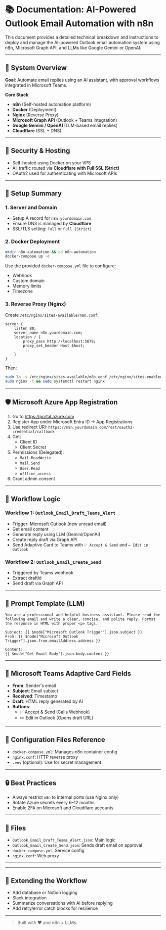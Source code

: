 # 📚 Documentation: AI-Powered Outlook Email Automation with n8n

This document provides a detailed technical breakdown and instructions to deploy and manage the AI-powered Outlook email automation system using n8n, Microsoft Graph API, and LLMs like Google Gemini or OpenAI.

---

## 🔧 System Overview

**Goal**: Automate email replies using an AI assistant, with approval workflows integrated in Microsoft Teams.

**Core Stack**:
- **n8n** (Self-hosted automation platform)
- **Docker** (Deployment)
- **Nginx** (Reverse Proxy)
- **Microsoft Graph API** (Outlook + Teams integration)
- **Google Gemini / OpenAI** (LLM-based email replies)
- **Cloudflare** (SSL + DNS)

---

## 🔐 Security & Hosting

- Self-hosted using Docker on your VPS
- All traffic routed via **Cloudflare with Full SSL (Strict)**
- OAuth2 used for authenticating with Microsoft APIs

---

## 📝 Setup Summary

### 1. Server and Domain
- Setup A record for `n8n.yourdomain.com`
- Ensure DNS is managed by **Cloudflare**
- SSL/TLS setting: `Full` or `Full (Strict)`

### 2. Docker Deployment
```bash
mkdir n8n-automation && cd n8n-automation
docker-compose up -d
```

Use the provided `docker-compose.yml` file to configure:
- Webhook
- Custom domain
- Memory limits
- Timezone

### 3. Reverse Proxy (Nginx)
Create `/etc/nginx/sites-available/n8n.conf`:
```nginx
server {
    listen 80;
    server_name n8n.yourdomain.com;
    location / {
        proxy_pass http://localhost:5678;
        proxy_set_header Host $host;
        ...
    }
}
```
Then:
```bash
sudo ln -s /etc/nginx/sites-available/n8n.conf /etc/nginx/sites-enabled/
sudo nginx -t && sudo systemctl restart nginx
```

---

## 🛡 Microsoft Azure App Registration

1. Go to https://portal.azure.com
2. Register App under Microsoft Entra ID → App Registrations
3. Use redirect URI: `https://n8n.yourdomain.com/rest/oauth2-credential/callback`
4. Get:
   - Client ID
   - Client Secret
5. Permissions (Delegated):
   - `Mail.ReadWrite`
   - `Mail.Send`
   - `User.Read`
   - `offline_access`
6. Grant admin consent

---

## 🔁 Workflow Logic

### Workflow 1: `Outlook_Email_Draft_Teams_Alert`
- Trigger: Microsoft Outlook (new unread email)
- Get email content
- Generate reply using LLM (Gemini/OpenAI)
- Create reply draft via Graph API
- Send Adaptive Card to Teams with `✅ Accept & Send` and `✏️ Edit in Outlook`

### Workflow 2: `Outlook_Email_Create_Send`
- Triggered by Teams webhook
- Extract draftId
- Send draft via Graph API

---

## 🧠 Prompt Template (LLM)
```text
You are a professional and helpful business assistant. Please read the following email and write a clear, concise, and polite reply. Format the response in HTML with proper <p> tags.

Subject: {{ $node["Microsoft Outlook Trigger"].json.subject }}
From: {{ $node["Microsoft Outlook Trigger"].json.from.emailAddress.address }}

Content:
{{ $node["Get Email Body"].json.body.content }}
```

---

## 💬 Microsoft Teams Adaptive Card Fields
- **From**: Sender's email
- **Subject**: Email subject
- **Received**: Timestamp
- **Draft**: HTML reply generated by AI
- **Buttons**:
  - ✅ Accept & Send (Calls Webhook)
  - ✏️ Edit in Outlook (Opens draft URL)

---

## 🔧 Configuration Files Reference
- `docker-compose.yml`: Manages n8n container config
- `nginx.conf`: HTTP reverse proxy
- `.env` (optional): Use for secret management

---

## 🔒 Best Practices
- Always restrict `n8n` to internal ports (use Nginx only)
- Rotate Azure secrets every 6–12 months
- Enable 2FA on Microsoft and Cloudflare accounts

---

## 📎 Files
- `Outlook_Email_Draft_Teams_Alert.json`: Main logic
- `Outlook_Email_Create_Send.json`: Sends draft email on approval
- `docker-compose.yml`: Service config
- `nginx.conf`: Web proxy

---

---

## 🧩 Extending the Workflow
- Add database or Notion logging
- Slack integration
- Summarize conversations with AI before replying
- Add retry/error catch blocks for resilience

---

> Built with ❤️ and n8n + LLMs.
